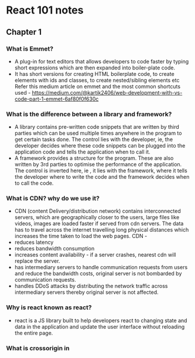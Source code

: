 # React 101 notes

## Chapter 1

### What is Emmet?

- A plug-in for text editors that allows developers to code faster by typing short expressions which are then expanded into boiler-plate code.
- It has short versions for creating HTML boilerplate code, to create elements with ids and classes, to create nested/sibling elements etc
  Refer this medium article on emmet and the most common shortcuts used - https://medium.com/@kartik2406/web-development-with-vs-code-part-1-emmet-6af80f0f630c

### What is the difference between a library and framework?

- A library contains pre-written code snippets that are written by third parties which can be used multiple times anywhere in the program to get certain tasks done. The control lies with the developer, ie, the developer decides where these code snippets can be plugged into the application code and tells the application when to call it.
- A framework provides a structure for the program. These are also written by 3rd parties to optimise the performance of the application. The control is inverted here, ie , it lies with the framework, where it tells the developer where to write the code and the framework decides when to call the code.

### What is CDN? why do we use it?

- CDN (content Delivery/distribution network) contains interconnected servers, which are geographically closer to the users, large files like videos, images are loaded faster if served from cdn servers. The data has to travel across the internet travelling long physical distances which increases the time taken to load the web pages.
  CDN -
- reduces latency
- reduces bandwidth consumption
- increases content availability - if a server crashes, nearest cdn will replace the server.
- has intermediary servers to handle communication requests from users and reduce the bandwidth costs, original server is not bombarded by communication requests.
- handles DDoS attacks by distributing the network traffic across intermediary servers thereby original server is not affected.

### Why is react known as react?

- react is a JS library built to help developers react to changing state and data in the application and update the user interface without reloading the entire page.

### What is crossorigin in <script> tag?

- crossorigin attribute is used to define how resources from servers in other origins are accessed. Here the origin refers to domain, port, sub-domain, security protocol(https/http) etc
- If the attribute is set to anonymous, then the web app making the request need not provide user credentials
- If the attribute is set to use-credentials, the the web app making the request should send credentials, cookies, certificates etc for validation.
- crossorigin attribute is a part of CORS tool (header based mechanism) which handles the requests made to servers in other origins while preventing cross-origin site attacks.
- for security reasons, browsers do not allow resource sharing between different origins. fetch() and XMLHttpRequest() follow same-origin resource sharing policy. To access resources from other origins, CORS is needed.
- The browsers make a pre-flight request to the server hosting the cross-origin resource to check if the server allows the actual request. The browser sends headers that indicate HTTP method and headers that will be used in the actual request.

### What is the difference between React and ReactDOM (React.createElement and ReactDOM.createRoot)

- React here refers to the core react library, which has tools and methods by which component based user interfaces are built. These elements are created as objects, which are then rendered as HTML elements in the ReactDOM.
- ReactDOM is the mediator between the actual browser DOM and react's virtual DOM. It renders the components created using core react library in the DOM and perform DOM manipulation.
- The files are available separately because the react components built using core react library can be rendered in different interfaces such as web (ReactDOM), mobile(ReactNative),Virtual Reality (ReactVR) etc. Core react is not platform dependent, this is what makes it so versatile.

```
import React from "react"
import ReactDOM from "react-dom/client"

const heading = React.createElement("h1", {id:"heading"}, "Hello, World!")
const root = ReactDOM.createRoot(document.getElementByID("root"))
root.render(heading)

```

### What is the difference between react.development.js and react.production.js files via CDN?

react.development.js

- core react file (which is developed in pure JS) for developers to use in dev mode
- code is readable, larger in size

react.production.js

- This is the core react file for production mode
- code is compressed and minified, size is reduced to enhance performance in end-uder devices.

### What is async and defer?

async in functions

- it is a keyword used before function definition.
- async functions will always return a promise.

```
const p = new promise((resolve,reject)=>{
  resolve('promise resolved')
})

 async function getData(){
  return p
 }
  const data = getData() //this data now contains promise that is explcitly returned
  data.then((response)=>console.log(response))
```

- if any other value is returned by the function instead of a promise, the value is wrapped inside a promise and then returned.

```
async function getData(){
  return "async data"
}
const data = getData() // data now contains a promise
data.then((response)=>console.log(response))
```

async and defer in <script> tag

- when a web page is loaded, html is parsed and scripts are fetched and executed line by line.
- async and defer are boolean attributes that are used in script tag to load the scripts efficiently.

loading a script without async or defer

- html get parsed until the script tag occurs in the html content. html parsing is halted, scripts are fetched and at the same time executed line by line. After the scripts are completely executed, only then the html parsing is resumed.

loading script with async attribute

- html code is parsed and paralelly the scripts are fetched. Once all scripts are fetched, parsing is resumed and the scripts are executed completely. Only after this the html code parsing is resumed.
- async does not maintain the order of execution of the scripts. If there are scripts which do not interact with the DOM like scripts that load images or videos can benefit from async.

loading scripts with defer attribute

- html gets parsed and parallelly the scripts are fetched, these scripts are not executed until the entire html code gets parsed (loaded) completely. After the parsing is complete the scripts are executed.
- Maintains the order of execution of the scripts.
- useful in situations where the scripts interact with the DOM like adding event listener etc and in situation where scripts are modular in nature.
- defer is the best of both worlds

## Chapter 2

### What is npm?

- It is a package manager used to download dependencies/packages to be used in the code.
- it is a repository for all packages
- to add npm in the app,

```
npm init
```

this command adds package.json file in the app's directory, which has information regarding the version and configuration of the packages used in the app.

### What is parcel/webpack? why do we need it?

- These are examples of bundlers
- Bundlers are needed to minify and clean the code, cache it and optimize it so that the developed code is ready for production.
- Bundlers automate the process of combining large files consisting of images, JS and CSS files into a single file/package or smaller number of files using the help of dependencies to compress, transform, transpile and optimize code.
- this reduces the number of network requests made to fetch these files in the browser of the end user, as the browser has to fetch only one file or a few files compared to large files used in development mode.

### What is parcel-cache?

- Each time the app is run, it undergoes a build process for production, the built code is stored in .parcel-cache folder in binary code format
- Each time the code is changed and saved a build is triggered.
- The first build takes some time in milliseconds and parcel creates a folder '.parcel-cache' and subsequent builds take lesser time than its previous builds, this is because parcel accesses its cache and updates only the files that have been changed
- This way the entire code need not be re-parsed and re-analysed for every build
- This makes the app faster development experience

### What is npx?

- Stand for node packgae execute. It is a CLI tool used to execute the node packages directly from npm registry without installing them globally into the system.
  command to use

```
npx <package-name>
```

- npx first checks to see if the package is already present locally in the project
- if present it executes the package's command
- if local installation of the package is not present, it installs the package from npm registry into a temporary cache and defines the PATH for execution
- after installation it executes the associated command of the package
- after execution is complete it deletes the temporary installation of the package

When is it used?

- when the package is used only once or occasionally not requiring a global installation
- One off commands - like in setting up a project without installing the framework(package) globally (npx create-react-app my-app)
- linting and formatting - run code quality tools without installing them globally (npx eslint .)
- testing new packages
- testing a different linter

### What is the difference between dependencies vs devDependencies?

There are two kinds of dependencies

- devDependencies - these packages are only required to run an application in development but not needed in production, eg: testing frameworks, linting packages
- -D specifies the package installed is a devDependency
- the packages installed with -D is tracked in package.json under devDependencies

```
"devDependencies": {
  "parcel" : "^2.8.3"
}
```

- when devDependencies are installed a package-lock.json file is created which stores the exact version of the package installed
- dependencies - these are the packages required to run the application in production, eg: React, Vue etc
- command to install dependencies

```
npm install <package-name>
```

- an object called "dependencies" is created in package.json which tracks all the dependencies installed

```
 "dependencies": {
   "parcel" : "^2.8.3"
 }
```

### What is tree shaking?

- dead code elimination technique used in optimization of the code
- bundlers automatically perform tree shaking
- getting rid of any unwanted code from the app during bundling
- results in faster loading apps, smaller and optimized apps
- used in readying the app for production to create smaller files, clean structure and prevent unnecessary loading of data

### What is Hot Module Replacement?

- keeps track of all the files/modules that are getting updated
- it tells the server to reload to accommodate the changes in the files without doing a full reload of the app
- preserves the state of the app by only reloading the file that are updated which is otherwise lost during a full reload
- when CSS/JS code is updated in the source code, it instantly updates the same in the browser
- it has a File Watcher Algorithm written in C++

### List down your 5 favourite superpowers of Parcel. Explain any 3 of them in detail.

- Parcel has HMR
- minifies the code
- caches the code during build
- Tree shaking
- dev build and production build

HMR - build after every save. Watches for any modifications done to the files and when saved triggers a build and only those files are updated in the browser, without doing a full reload of the app
dev build and prod build - when the code is built (dev or prod), the minified code is stored in dist folder and the build is cached in .parcel-cache folder. The browser loads the app from .parcel-cache and dist and not from index.html or app.js
prod build generates 3 files, compressed html file (compressed to just one line), .css and .js compressed files
Tree Shaking - removes any unwanted code while building the app for production, optimizes the app

### What is .gitignore? What should we add and not add to it?

- .gitignore file is added to the root of the project directory.
- the files and directories added to this are ignored by git while making a commit
- to share the ignore rules with other users who clone the repository commit the .gitignore file to the repository
- node_modules, dist, .parcel-cache should be added to .gitignore
- the source code - JS files, html file, CSS files, package.json and package-lock.json should not be added to .gitignore. These files should be committed to the repo

### What is the difference between package.json and package-lock.json?

- package.json
 - a metafile that describes the packages installed, its configuration and version
 - it contains information regarding the direct dependencies, or the packages that the developer has installed
 - it does not contain information about the transitive dependencies
 - it allows the developers to write CLI alias commands as "scripts" which then helps them to run commands in an easier and faster manner
 - it enables the developers to start the project by defining the entry point, run scripts, install dependencies, publish to npm registry etc
 - it contains information about the project, its author, version, description etc
 - 
 - when a developer installs the folder containing the source code, the dependencies can be downloaded using npm if package.json is present in the code directory
 command to install packages using package.json
 ```
 npm install
 ```
 - the dependencies installed using the above command will be stored in node_modules folder in the root of the project
 - this file needs to be committed to github repo

- package-lock.json
 - describes the exact version of the dependencies used in the project
 - it contains information regarding versions of the transitive dependencies, which is not present in package.json
 - this guarantees the dependencies for other developers of the project or prod releases
 - also guarantees all the subsequent installations of the project will have the exact version locked in package-lock.json
 - it allows the developers to test different versions of dependencies using package.json while using the exact version to run the project
 - it regenerates the file whenever changes are made to package.json file
 - when devDependencies are installed npm automatically creates a package-lock.json file  

- While configuring the project initially, when 'npm install' is run a node_modules folder and package-lock.json file is created.
- if ^ symbol is present before the version of dependencies mentioned in package.json, eg: ^1.0.0 the next available patch for the version of the dependencies, if available, are installed from npm registry and it is locked in package-lock.json
- any subsequent npm install commands run after this will not update the versions (even if ^ symbol is present), because package-lock.json locks the version of the dependencies to one that was initially installed. npm will look for package-lock.json here after for any further dependency re-installations.
- if the project/app is already installed, even if new versions of the packages used in the project is available in npm registry, npm will not automatically update to these patches/versions.
- updation of the packages will only happen if node_modules folder and package-lock.json file is not present.

### Why should I not modify package-lock.json?
- package-lock.json locks the exact version of the dependency tree (includes transitive dependencies) of the project
- this ensures the developers working on the project or the prod releases will use the exact version of the dependencies which are initially used
- if it is modified, the app will not work consistently across the devices the app. If a developer pulls the changes and then runs 'npm install' npm now installs the modified version of the dependencies.
- To make any modifications it should always be done in package.json

### What is node_modules? Is it a good idea to push it on git?
- node_modules is a folder that is automatically generated at the root of the project directory by npm when npm install command is run for the first time while installing the project
- it contains all the dependencies that are installed from package.json and its sub-dependencies.
- it is bulky in nature and can be easily installed in any system from npm registry if package.json file is present
- it is not a good idea to push it to github repository as it can easily be regenerated in any system

### What is the 'dist' folder?
- it contains compressed, minified and optimized HTML, css and JS code
- it also contains compiled modules that may or may not be used with other systems
- when bundler builds for development or production, the code is minified and stored in dist folder
- bundler now uses these dist files to update the browser pages, not index.html or App.js
- if production build is made, 3 files one each for html, css and JS containing minified code is generated in dist

### What is 'browserslist'?
- it is an object that is defined in package.json
- specifies the versions of the browsers the web app is compatible with
```
"browserslist": [
  "last 2 versions"
]
```
this means the web app will run in the last 2 versions of all the browsers that are currently available
- visit https://browserslist.dev/?q=bGFzdCAyIHZlcnNpb25z for more information regarding browserslist

### Difference between ^ and ~ ?
- ^ caret
 ^ tells npm to update to the next available patch of the version from npm registry while installing for the first time in the project
 ```
 "dependencies": {
  "parcel": "^1.0.0"
 }
 ```
- ~ tilda
 ~ tells npm to update the dependency to the next major version available in npm registry while installing it initially in the project.
 ```
 "dependencies": {
  "parcel":"~1.0.0"
 }
 ```
Best practice is to use ^ symbol 

### Steps to run the app using libraries (react,reactDOM, parcel)
- install npm into the repo 
```
npm init
```
- install react and reactDOM libraries from npm registry
``` 
npm install react
or 
npm i react
```
```
npm install react-dom
```
- remove CDN links from index.html
- to use the react and react-dom code present in node_modules into the app import them in app.js. JS will not understand what 'React' in 'React.createElement()' and 'ReactDOM' in 'ReactDOM.createRoot()' is without the imports.

```
import React from react
```
```
import ReactDOM from react-dom/client
```

- install parcel bundler
```
npm install parcel
```
- start the app using parcel
```
npx parcel index.html
```
This will run the app in development mode
```
npx parcel build index.html
```
The above command will build the app for production
- to run these commands using npm scripts, go to package.json and add to scripts
"scripts": {
  "start": "parcel imdex.html",
  "build": "parcel build index.html"
}
now the app can be run using npm
```
npm run start
or
npm run
```
```
npm run build
```
- add files and folders that need not be tracked/ committed to github repo to .gitignore file
- node_modules, dist and .parcel-cache have to added to .gitignore file as these folders and files can easily be generated when the app is fetched from github
- configure "browserslist" in package.json to specify the browsers and the versions that are compatible with the app
- play around with dev build and prod build and see how the code changes in dist and .parcel-cache

## Chapter 3

### What is jsx? What are the benefits of JSX?
- it is a html like syntax developed by facebook, to code using react in an easy and non-cumbersome manner
- jsx is not html in Javascript
- nesting elements using core react, ie, React.createElement is cumbersome. It involves writing multiple lines of code which is often confusing to read
- to make development using react easy, jsx was developed.
- code written using jsx seems familiar to developers as it resembles html syntax
- earlier web apps had content, styling and logic separately in different files (html,css and JS files)
- but in modern web apps JS logic changes the html content. jsx allows developers to write html content and the logic repsonsible for editing the content in the same component

### React.createElement vs jsx
- React.createElement
 - it is an api provided by core react library
 - it is used to create react elements - abstraction over real DOM elements - which core react can process
 - when React.createElement() function calls are made, react elements are created which are JS objects
 - React has a virtual DOM which is a lightweight representation of actual DOM
 - React compares new virtual DOM with its previous virtual DOM and identifies the UI that is changed dynamically by changes in props or state
 - React uses the ReactDOM render method to update the real DOM with the changes
 - ReactDOM.render() method translates the react elements created using React.createElement() into real HTML elements and renders onto the real DOM.
 - Real DOM can only understand html,css and JS, not react React.createElement()

- JSX
 - stands for Javascript XML
 - it is a syntax extension for Javascript, resembles html, integrates JS expressions directly within the markup by enclosing them within {}
 - It is an html like syntax which makes creating react elements concise and easy to read
 - simplfies the process of creating UI components
 - it was introduced as it is similar to html syntax which the developers are already familiar with, which makes it easier to learn
 - nesting elements is easy, just like html element nesting
 - creating elements using React.createElements() made it easier to introduce bugs as it is cumbersome to code
 - react does not understand JSX. It needs a transpiler to convert the code written using JSX to create react elements using React.createElement() api calls
 - Babel is the transpiler Parcel uses.
 - Parcel installs a package called Babel to transpile jsx code
 - babel translates jsx code to React.createElement() method calls, which then creates react elements which are JS objects and these are rendered as HTML elements in the real DOM 
 - it undergoes react's validation process while rendering data to prevent cross site scripting attacks
 - multi line jsx needs to be wrapped in () to tell babel the start and end of jsx
 ```
 const jsxHeading = (
  <h1>
   hello world!
  </h1> 
 );
 ```
 - custom react components are represented as tags eg: <CustomComponent/>, inside jsx
 - JS code and expressions are represented within {} inside jsx
 ```
 const greet = (
  {jsxHeading}
  <h1> Such a beautiful day! </h1>
 )
 ```
 since jsxHeading creates a react element which is ultimately a JS object, it needs to be enclosed within {} inside greet element as all JS needs to wrapped in {}
 - uses camelCase for attributes, eg: className = "heading"
 - inline styles are written as objects with camelcase property names
 ```
 const style = { color:'blue', fontSize:'20px'}
 const element = (
 <span style = { style }> 
  text 
 </span>
 );
 ```
 style is a JS object which should be wrapped in {} inside jsx

### Benefits of JSX
- very similar to html markup syntax, so developers find it easy to learn
- it makes the code concise
- developers can integrate JS code inside the markup, so the content and the logic stays in the same place
- nesting elements is easy 
- it is dynamic and works hand in hand with JS to build components
- it follows JS validation while rendering data and prevents cross site scripting attacks

### Behind the scenes of JSX
- JSX is neither pure JS nor pure HTMl
- it is an html like syntax used to build react components
- browsers do not understand JSX. it only understands html, css and JS
- a transpiler is needed to translate jsx code to JS code
- jsx elements are transpiled to make React.createElement() method calls, which creates react elements. These react elements are JS objects behind the scenes. These JS objects are used to update the virtual DOM. After the process of "reconciliation", react using ReactDOM.render() method renders html elements in real DOM

### The role of Babel and parcel in JSX
- when react code is written using jsx, a transpiler is required to translate the jsx code to JS which the browser understands
- Parcel installs a transpiler as an npm package. Commonly used transpiler is Babel 
- As soon as the code is written and saved, Parcel uses babel to translate the code to the code that browser understands, which is JS, html and css
- jsx mainly helps the developers code efficiently and in a concise manner

### What are components?
- components are reuable piece of code that has structure(html), style(css) and logic(JS) of a portion of the UI
- components break down complex UI into smaller, manageable and independent pieces
- components are the heart of react library. Everything is react is a component
- components must return a single react element. If multiple react elements are to be returned wrap them in a parent <div> or <> (empty fragment to avoid adding extra DOM nodes) or <Fragment> (needs to imported) 
- components can return a string or number (these will be rendered in dom as text nodes) or null (if nothing is rendered) or arrays (array of elements can also be returned) or another component.
- components' name should always start with capital letters
- There are 2 types of components-
 - Functional components 
  - This is the new way of creating components in react
  - These components are basically JS functions that accept props as arguments and return react elements (in jsx) or any supported values
  - these are simple and stateless by default

  functional component with explicit return
  ```
  const Greet = ()=>{
    const num = 1000;
    return (
      <h1>Hello, Your number is {num}!</h1>
    )
  }
  ```
  functional component with implicit return
  ```
  const Greet = (props)=>(
    <h1>Hello {props.name}</h1>
  )
  <Greet name="Suma" />
  ```
- Class Components
 - Older way of writing components
 - Based on JS classes, extends React.Component
 - They have a render method to return the elements 
 - They can hold state and lifecycle methods
 ```
 class Greet extends React.Component {
  render(){
    return (
      <h1>Hello {this.props.name}!</h1>
    )
  }
 }
 <Greet name="Suma" />
 ```

### Component composition
- Rendering one component inside another is called component composition
- components can be rendered in 3 ways inside another component
 - self closing tag <MyComponent/>
 - open and close tags <MyComponent></MyComponent>
 - function call {MyComponent()}
```
const Title = ()=>(
  <h2>My title goes here</h2>
)
const Greet = () => (
  <div>
  <h1>Hello!<h1>
  <Title/>
  </div>
)
```
 or
 ```
const Greet = () => (
  <div>
  <h1>Hello!<h1>
  <Title></Title>
  </div>
)
```
or
```
const Greet = () => (
  <div>
  <h1>Hello!<h1>
  {Title()}
  </div>
)
```
### Chapter 3 Assignment notes
Create a header component from scratch using functional components with JSX
- add a logo on left
- add a search bar in the middle
- user icon to the right
- add CSS

- I created a functional component by name 'Header'. This component returns a JSX which consists of header structure in html
- the logo is an image downloaded from the internet. This image is wrapped in <a> tag with the redirect set to homepage (href="#")
- user icon is a font-awesome icon where font-awesome library is added via cdn link 
- added a CSS file and imported it so the css rules can be applied to html written inside Header component


My learnings:
- I had trouble rendering the logo image onto the website. Even though the image was present in the project folder under "asset", the app was not able to render it.
- I researched on different methods of rendering images
- visit article https://cloudinary.com/guides/web-performance/5-ways-to-import-images-in-react-bonus-automation-method#:~:text=The%20most%20straightforward%20way%20to,myImage%20from%20'.%2Fpath_to_your_image.

- I imported the image from the asset folder as "image" 
```
import image from "./path-to-image.png"
```
- to use this image in the <img> tag, set "src" attribute to "image"
src={image}, within {} as 'image' is a JS variable
- now the app renders the image with no issues










# Parcel Bundler -

- creates a dev build
- creates a localserver
- automatically refreshes the page , HMR (Hot Module Replacement) or Hot Reloading
- uses a File Watching Algorithm written in C++
- builds after every save, and the build time is significantly reduced for each build
- caches binary files in order to build faster after every save (.parcel-cache)
- does image optimization,loading images are a costly operation in web development
- minifies files for production
- compresses files
- consistent hashing
- code splitting
- differential bundling - runs app on different versions of a browser, also in different browsers
- diagnostics - provides better error suggestions
- can also host app on https
- Tree shaking - remove unused code
- different builds for dev and production

## Chapter 4

### Is JSX mandatory for React?
- No, it isn't mandatory as React code can be written using React.createElement() method calls
- JSX  stands for Javascript XML is HTML/XML like syntax using which HTML,CSS and JS can all be written in the same place.
- It enhances readability of the code as it is very similar to HTML
- Nesting react elements using React.createElement() needs multiple lines of complex code. Nesting using JSX is easy, as it resembles HTML element nesting.
- React needs a transpiler like Babel to understand JSX.

### Is ES6 mandatory for React?
- No it isn't mandatory to use ES6
- Modern websites use ES6+ features in React to create components and in JS logic
- Functional components are based on JS arrow functions which is a ES6 feature 
- Class components are based off of JS ES6 feature of classes
- Arrow functions, destructuring, rest and spread operators, template literals, modules and import/export are all used in mordern react code 
- Without ES6 components in react are created using create-react-class method. This makes the code more verbose and less readable.

### How are comments written inside JSX?
- Since JSX is a combination of HTML and JS, comments are wrapped in {/*comments*/}
- for multi-line comments 
```
{/* line-1
line-2
line-3
*/}
```

### Difference between <React.Fragment></React.Fragment> and <></> ?
- Both are useful to group elements and avoid adding extra DOM nodes
- <React.Fragment></React.Fragment> is used in situations where key or any attribute has to be passed while rendering
- verbose in nature
- used while rendering lists
```
const seeds = ['flax','pumpkin','sesame']
...
return(
  
  {seeds.map((seed,index) => 
  <React.Fragment key={index}>
  <h1>{seed}</h1>
  </React.Fragment>
  )}
)
```
- <></> is a shorthand for <React.Fragment>, used in situations where no key or attributes are passed while rendering
- concise syntax
- cannot be used while rendering lists
```
...
return(
<>
<h1> hello world</h1>
<h2> Welcome!</h2>
</>
)

